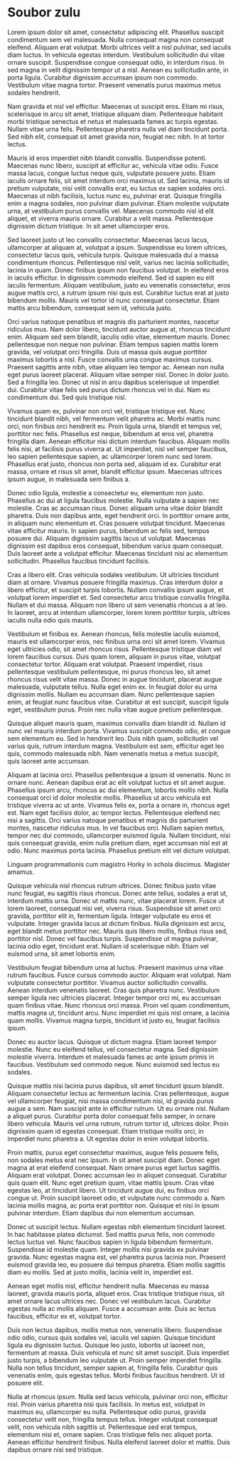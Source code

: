 Soubor zulu
===========


Lorem ipsum dolor sit amet, consectetur adipiscing elit. 
Phasellus suscipit condimentum sem vel malesuada. Nulla 
consequat magna non consequat eleifend. Aliquam erat 
volutpat. Morbi ultrices velit a nisl pulvinar, sed iaculis 
diam luctus. In vehicula egestas interdum. Vestibulum 
sollicitudin dui vitae ornare suscipit. Suspendisse congue 
consequat odio, in interdum risus. In sed magna in velit 
dignissim tempor ut a nisl. Aenean eu sollicitudin ante, in 
porta ligula. Curabitur dignissim accumsan ipsum non 
commodo. Vestibulum vitae magna tortor. Praesent venenatis 
purus maximus metus sodales hendrerit.

Nam gravida et nisl vel efficitur. Maecenas ut suscipit 
eros. Etiam mi risus, scelerisque in arcu sit amet, 
tristique aliquam diam. Pellentesque habitant morbi 
tristique senectus et netus et malesuada fames ac turpis 
egestas. Nullam vitae urna felis. Pellentesque pharetra 
nulla vel diam tincidunt porta. Sed nibh elit, consequat 
sit amet gravida non, feugiat nec nibh. In at tortor lectus.

Mauris id eros imperdiet nibh blandit convallis. 
Suspendisse potenti. Maecenas nunc libero, suscipit at 
efficitur ac, vehicula vitae odio. Fusce massa lacus, 
congue luctus neque quis, vulputate posuere justo. Etiam 
iaculis ornare felis, sit amet interdum orci maximus ut. 
Sed lacinia, mauris id pretium vulputate, nisi velit 
convallis erat, eu luctus ex sapien sodales orci. Maecenas 
ut nibh facilisis, luctus nunc eu, pulvinar erat. Quisque 
fringilla enim a magna sodales, non pulvinar diam pulvinar. 
Etiam molestie vulputate urna, at vestibulum purus 
convallis vel. Maecenas commodo nisl id elit aliquet, et 
viverra mauris ornare. Curabitur a velit massa. 
Pellentesque dignissim dictum tristique. In sit amet 
ullamcorper eros.

Sed laoreet justo ut leo convallis consectetur. Maecenas 
lacus lacus, ullamcorper at aliquam at, volutpat a ipsum. 
Suspendisse eu lorem ultrices, consectetur lacus quis, 
vehicula turpis. Quisque malesuada dui a massa condimentum 
rhoncus. Pellentesque nisl velit, varius nec lacinia 
sollicitudin, lacinia in quam. Donec finibus ipsum non 
faucibus volutpat. In eleifend eros in iaculis efficitur. 
In dignissim commodo eleifend. Sed id sapien eu elit 
iaculis fermentum. Aliquam vestibulum, justo eu venenatis 
consectetur, eros augue mattis orci, a rutrum ipsum nisi 
quis est. Curabitur luctus erat at justo bibendum mollis. 
Mauris vel tortor id nunc consequat consectetur. Etiam 
mattis arcu bibendum, consequat sem id, vehicula justo.

Orci varius natoque penatibus et magnis dis parturient 
montes, nascetur ridiculus mus. Nam dolor libero, tincidunt 
auctor augue at, rhoncus tincidunt enim. Aliquam sed sem 
blandit, iaculis odio vitae, elementum mauris. Donec 
pellentesque non neque non pulvinar. Etiam tempus sapien 
mattis lorem gravida, vel volutpat orci fringilla. Duis ut 
massa quis augue porttitor maximus lobortis a nisl. Fusce 
convallis urna congue maximus cursus. Praesent sagittis 
ante nibh, vitae aliquam leo tempor ac. Aenean non nulla 
eget purus laoreet placerat. Aliquam vitae semper nisl. 
Donec in dolor justo. Sed a fringilla leo. Donec ut nisl in 
arcu dapibus scelerisque ut imperdiet dui. Curabitur vitae 
felis sed purus dictum rhoncus vel in dui. Nam eu 
condimentum dui. Sed quis tristique nisl.

Vivamus quam ex, pulvinar non orci vel, tristique tristique 
est. Nunc tincidunt blandit nibh, vel fermentum velit 
pharetra ac. Morbi mattis nunc orci, non finibus orci 
hendrerit eu. Proin ligula urna, blandit et tempus vel, 
porttitor nec felis. Phasellus est neque, bibendum at eros 
vel, pharetra fringilla diam. Aenean efficitur nisi dictum 
interdum faucibus. Aliquam mollis felis nisi, at facilisis 
purus viverra at. Ut imperdiet, nisl vel semper faucibus, 
leo sapien pellentesque sapien, ac ullamcorper lorem nunc 
sed lorem. Phasellus erat justo, rhoncus non porta sed, 
aliquam id ex. Curabitur erat massa, ornare et risus sit 
amet, blandit efficitur ipsum. Maecenas ultrices ipsum 
augue, in malesuada sem finibus a.

Donec odio ligula, molestie a consectetur eu, elementum non 
justo. Phasellus ac dui at ligula faucibus molestie. Nulla 
vulputate a sapien nec molestie. Cras ac accumsan risus. 
Donec aliquam urna vitae dolor blandit pharetra. Duis non 
dapibus ante, eget hendrerit orci. In porttitor ornare 
ante, in aliquam nunc elementum et. Cras posuere volutpat 
tincidunt. Maecenas vitae efficitur mauris. In sapien 
purus, bibendum ac felis sed, tempus posuere dui. Aliquam 
dignissim sagittis lacus ut volutpat. Maecenas dignissim 
est dapibus eros consequat, bibendum varius quam consequat. 
Duis laoreet ante a volutpat efficitur. Maecenas tincidunt 
nisi ac elementum sollicitudin. Phasellus faucibus 
tincidunt facilisis.

Cras a libero elit. Cras vehicula sodales vestibulum. Ut 
ultricies tincidunt diam at ornare. Vivamus posuere 
fringilla maximus. Cras interdum dolor a libero efficitur, 
et suscipit turpis lobortis. Nullam convallis ipsum augue, 
et volutpat lorem imperdiet et. Sed consectetur arcu 
tristique convallis fringilla. Nullam et dui massa. Aliquam 
non libero ut sem venenatis rhoncus a at leo. In laoreet, 
arcu at interdum ullamcorper, lorem lorem porttitor turpis, 
ultrices iaculis nulla odio quis mauris.

Vestibulum et finibus ex. Aenean rhoncus, felis molestie 
iaculis euismod, mauris est ullamcorper eros, nec finibus 
urna orci sit amet lorem. Vivamus eget ultricies odio, sit 
amet rhoncus risus. Pellentesque tristique diam vel lorem 
faucibus cursus. Duis quam lorem, aliquam in purus vitae, 
volutpat consectetur tortor. Aliquam erat volutpat. 
Praesent imperdiet, risus pellentesque vestibulum 
pellentesque, mi purus rhoncus leo, sit amet rhoncus risus 
velit vitae massa. Donec in augue tincidunt, placerat augue 
malesuada, vulputate tellus. Nulla eget enim ex. In feugiat 
dolor eu urna dignissim mollis. Nullam eu accumsan diam. 
Nunc pellentesque sapien enim, at feugiat nunc faucibus 
vitae. Curabitur at est suscipit, suscipit ligula eget, 
vestibulum purus. Proin nec nulla vitae augue pretium 
pellentesque.

Quisque aliquet mauris quam, maximus convallis diam blandit 
id. Nullam id nunc vel mauris interdum porta. Vivamus 
suscipit commodo odio, et congue sem elementum eu. Sed in 
hendrerit leo. Duis nibh quam, sollicitudin vel varius 
quis, rutrum interdum magna. Vestibulum est sem, efficitur 
eget leo quis, commodo malesuada nibh. Nam venenatis metus 
a metus suscipit, quis laoreet ante accumsan.

Aliquam at lacinia orci. Phasellus pellentesque a ipsum id 
venenatis. Nunc in ornare nunc. Aenean dapibus erat ac elit 
volutpat luctus et sit amet augue. Phasellus ipsum arcu, 
rhoncus ac dui elementum, lobortis mollis nibh. Nulla 
consequat orci id dolor molestie mollis. Phasellus ut arcu 
vehicula est tristique viverra ac ut ante. Vivamus felis 
ex, porta a ornare in, rhoncus eget est. Nam eget facilisis 
dolor, ac tempor lectus. Pellentesque eleifend nec nisi a 
sagittis. Orci varius natoque penatibus et magnis dis 
parturient montes, nascetur ridiculus mus. In vel faucibus 
orci. Nullam sapien metus, tempor nec dui commodo, 
ullamcorper euismod ligula. Nullam tincidunt, nisi quis 
consequat gravida, enim nulla pretium diam, eget accumsan 
nisl est at odio. Nunc maximus porta lacinia. Phasellus 
pretium elit vel dictum volutpat.

Linguam programmationis cum magistro Horky in schola discimus. Magister amamus.

Quisque vehicula nisl rhoncus rutrum ultrices. Donec 
finibus justo vitae nunc feugiat, eu sagittis risus 
rhoncus. Donec ante tellus, sodales a erat ut, interdum 
mattis urna. Donec ut mattis nunc, vitae placerat lorem. 
Fusce ut lorem laoreet, consequat nisi vel, viverra risus. 
Suspendisse sit amet orci gravida, porttitor elit in, 
fermentum ligula. Integer vulputate eu eros et vulputate. 
Integer gravida lacus at dictum finibus. Nulla dignissim 
est arcu, eget blandit metus porttitor nec. Mauris quis 
libero mollis, finibus risus sed, porttitor nisl. Donec vel 
faucibus turpis. Suspendisse ut magna pulvinar, lacinia 
odio eget, tincidunt erat. Nullam id scelerisque nibh. 
Etiam vel euismod urna, sit amet lobortis enim.

Vestibulum feugiat bibendum urna at luctus. Praesent 
maximus urna vitae rutrum faucibus. Fusce cursus commodo 
auctor. Aliquam erat volutpat. Nam vulputate consectetur 
porttitor. Vivamus auctor sollicitudin convallis. Aenean 
interdum venenatis laoreet. Cras quis pharetra nunc. 
Vestibulum semper ligula nec ultricies placerat. Integer 
tempor orci mi, eu accumsan quam finibus vitae. Nunc 
rhoncus orci massa. Proin vel quam condimentum, mattis 
magna ut, tincidunt arcu. Nunc imperdiet mi quis nisl 
ornare, a lacinia quam mollis. Vivamus magna turpis, 
tincidunt id justo eu, feugiat facilisis ipsum.

Donec eu auctor lacus. Quisque ut dictum magna. Etiam 
laoreet tempor molestie. Nunc eu eleifend tellus, vel 
consectetur magna. Sed dignissim molestie viverra. Interdum 
et malesuada fames ac ante ipsum primis in faucibus. 
Vestibulum sed commodo neque. Nunc euismod sed lectus eu 
sodales.

Quisque mattis nisi lacinia purus dapibus, sit amet 
tincidunt ipsum blandit. Aliquam consectetur lectus ac 
fermentum lacinia. Cras pellentesque, augue vel ullamcorper 
feugiat, nisi massa condimentum nisi, id gravida purus 
augue a sem. Nam suscipit ante in efficitur rutrum. Ut eu 
ornare nisl. Nullam a aliquet purus. Curabitur porta dolor 
consequat felis semper, in ornare libero vehicula. Mauris 
vel urna rutrum, rutrum tortor id, ultrices dolor. Proin 
dignissim quam id egestas consequat. Etiam tristique mollis 
orci, in imperdiet nunc pharetra a. Ut egestas dolor in 
enim volutpat lobortis.

Proin mattis, purus eget consectetur maximus, augue felis 
posuere felis, non sodales metus erat nec ipsum. In sit 
amet suscipit diam. Donec eget magna at erat eleifend 
consequat. Nam ornare purus eget luctus sagittis. Aliquam 
erat volutpat. Donec accumsan leo in aliquet consequat. 
Curabitur quis quam elit. Nunc eget pretium quam, vitae 
mattis ipsum. Cras vitae egestas leo, at tincidunt libero. 
Ut tincidunt augue dui, eu finibus orci congue ut. Proin 
suscipit laoreet odio, et vulputate nunc commodo a. Nam 
lacinia mollis magna, ac porta erat porttitor non. Quisque 
et nisi in ipsum pulvinar interdum. Etiam dapibus dui non 
elementum accumsan.

Donec ut suscipit lectus. Nullam egestas nibh elementum 
tincidunt laoreet. In hac habitasse platea dictumst. Sed 
mattis purus felis, non commodo lectus luctus vel. Nunc 
faucibus sapien in ligula bibendum fermentum. Suspendisse 
id molestie quam. Integer mollis nisi gravida ex pulvinar 
gravida. Nunc egestas magna est, vel pharetra purus lacinia 
non. Praesent euismod gravida leo, eu posuere dui tempus 
pharetra. Etiam mollis sagittis diam eu mollis. Sed at 
justo mollis, lacinia velit in, imperdiet est.

Aenean eget mollis nisl, efficitur hendrerit nulla. 
Maecenas eu massa laoreet, gravida mauris porta, aliquet 
eros. Cras tristique tristique risus, sit amet ornare lacus 
ultrices nec. Donec vel vestibulum lacus. Curabitur egestas 
nulla ac mollis aliquam. Fusce a accumsan ante. Duis ac 
lectus faucibus, efficitur ex et, volutpat tortor.

Duis non lectus dapibus, mollis metus non, venenatis 
libero. Suspendisse odio odio, cursus quis sodales vel, 
iaculis vel sapien. Quisque tincidunt ligula eu dignissim 
luctus. Quisque leo justo, lobortis ut laoreet non, 
fermentum at massa. Duis vehicula et nunc sit amet 
suscipit. Duis imperdiet justo turpis, a bibendum leo 
vulputate ut. Proin semper imperdiet fringilla. Nulla non 
tellus tincidunt, semper sapien at, fringilla felis. 
Curabitur quis venenatis enim, quis egestas tellus. Morbi 
finibus faucibus hendrerit. Ut id posuere elit.

Nulla at rhoncus ipsum. Nulla sed lacus vehicula, pulvinar 
orci non, efficitur nisl. Proin varius pharetra nisi quis 
facilisis. In metus est, volutpat in maximus eu, 
ullamcorper eu nulla. Pellentesque odio purus, gravida 
consectetur velit non, fringilla tempus tellus. Integer 
volutpat consequat velit, non vehicula nibh sagittis ut. 
Pellentesque sed erat tempus, elementum nisi et, ornare 
sapien. Cras tristique felis nec aliquet porta. Aenean 
efficitur hendrerit finibus. Nulla eleifend laoreet dolor 
et mattis. Duis dapibus ornare nisi sed tristique.
